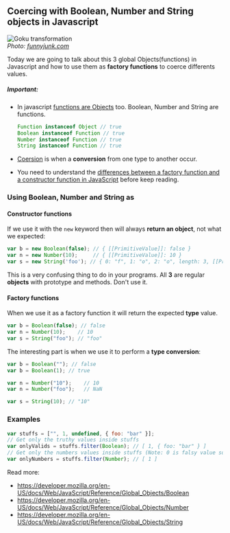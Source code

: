## Coercing with Boolean, Number and String objects in Javascript
![Goku transformation](https://raw.githubusercontent.com/juliomatcom/blog/master/content/goku-transform.gif)  
*Photo: [funnyjunk.com](http://funnyjunk.com/funny_gifs/4342692/best+friend+talking+to+my+crush)* 
  
Today we are going to talk about this 3 global Objects(functions)  in Javascript and how to use them as **factory functions** to coerce differents values.   
##### Important:
- In javascript [functions are Objects](https://github.com/getify/You-Dont-Know-JS/blob/master/up%20%26%20going/ch2.md#values--types) too. Boolean, Number and String are functions.

  ```javascript
  Function instanceof Object // true
  Boolean instanceof Function // true    
  Number instanceof Function // true    
  String instanceof Function // true    
  ```
- [Coersion](https://github.com/getify/You-Dont-Know-JS/blob/master/up%20%26%20going/ch2.md#coercion) is when a **conversion** from one type to another occur.
- You need to understand the [differences between a factory function and a constructor function in JavaScript](https://medium.com/javascript-scene/javascript-factory-functions-vs-constructor-functions-vs-classes-2f22ceddf33e#.ogi8o4gs5) before keep reading.

### Using Boolean, Number and String as

#### Constructor functions
If we use it with the `new` keyword then will always **return an object**, not what we expected:

```javascript
var b = new Boolean(false); // { [[PrimitiveValue]]: false }
var n = new Number(10);     // { [[PrimitiveValue]]: 10 }
var s = new String('foo'); // { 0: "f", 1: "o", 2: "o", length: 3, [[PrimitiveValue]]: "foo" }
```
This is a very confusing thing to do in your programs. All **3** are regular **objects** with prototype and methods. Don't use it.

#### Factory functions
When we use it as a factory function it will return the expected **type** value.

```javascript
var b = Boolean(false); // false
var n = Number(10);    // 10
var s = String("foo"); // "foo"
```

The interesting part is when we use it to perform a **type conversion**:

```javascript
var b = Boolean(""); // false
var b = Boolean(1); // true

var n = Number("10");    // 10
var n = Number("foo");   // NaN

var s = String(10); // "10"
```

### Examples

```javascript
var stuffs = ["", 1, undefined, { foo: "bar" }];
// Get only the truthy values inside stuffs
var onlyValids = stuffs.filter(Boolean); // [ 1, { foo: "bar" } ]
// Get only the numbers values inside stuffs (Note: 0 is falsy value so this won't work if 0 is in stuffs)
var onlyNumbers = stuffs.filter(Number); // [ 1 ]
```

Read more:
- https://developer.mozilla.org/en-US/docs/Web/JavaScript/Reference/Global_Objects/Boolean
- https://developer.mozilla.org/en-US/docs/Web/JavaScript/Reference/Global_Objects/Number
- https://developer.mozilla.org/en-US/docs/Web/JavaScript/Reference/Global_Objects/String
